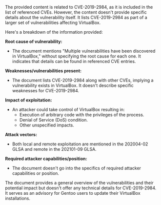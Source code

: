 The provided content is related to CVE-2019-2984, as it is included in the list of referenced CVEs. However, the content doesn't provide specific details about the vulnerability itself. It lists CVE-2019-2984 as part of a larger set of vulnerabilities affecting VirtualBox.

Here's a breakdown of the information provided:

**Root cause of vulnerability:**
- The document mentions "Multiple vulnerabilities have been discovered in VirtualBox," without specifying the root cause for each one. It indicates that details can be found in referenced CVE entries.

**Weaknesses/vulnerabilities present:**
- The document lists CVE-2019-2984 along with other CVEs, implying a vulnerability exists in VirtualBox. It doesn't describe specific weaknesses for CVE-2019-2984.

**Impact of exploitation:**
- An attacker could take control of VirtualBox resulting in:
  - Execution of arbitrary code with the privileges of the process.
  - Denial of Service (DoS) condition.
  - Other unspecified impacts.

**Attack vectors:**
- Both local and remote exploitation are mentioned in the 202004-02 GLSA and remote in the 202101-09 GLSA.

**Required attacker capabilities/position:**
- The document doesn't go into the specifics of required attacker capabilities or position.

The document provides a general overview of the vulnerabilities and their potential impact but doesn't offer any technical details for CVE-2019-2984. It serves as an advisory for Gentoo users to update their VirtualBox installations.